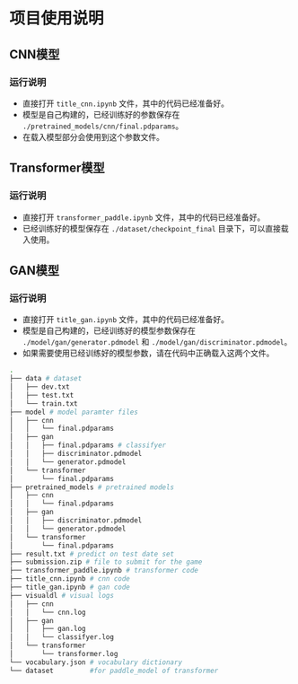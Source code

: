 # 项目使用说明

## CNN模型

### 运行说明

- 直接打开 `title_cnn.ipynb` 文件，其中的代码已经准备好。
- 模型是自己构建的，已经训练好的参数保存在 `./pretrained_models/cnn/final.pdparams`。
- 在载入模型部分会使用到这个参数文件。

## Transformer模型

### 运行说明

- 直接打开 `transformer_paddle.ipynb` 文件，其中的代码已经准备好。
- 已经训练好的模型保存在 `./dataset/checkpoint_final` 目录下，可以直接载入使用。

## GAN模型

### 运行说明

- 直接打开 `title_gan.ipynb` 文件，其中的代码已经准备好。
- 模型是自己构建的，已经训练好的模型参数保存在 `./model/gan/generator.pdmodel` 和 `./model/gan/discriminator.pdmodel`。
- 如果需要使用已经训练好的模型参数，请在代码中正确载入这两个文件。
```bash
.
├── data # dataset
│   ├── dev.txt
│   ├── test.txt
│   └── train.txt
├── model # model paramter files
│   ├── cnn
│   │   └── final.pdparams
│   ├── gan
│   │   ├── final.pdparams # classifyer
│   │   ├── discriminator.pdmodel
│   │   └── generator.pdmodel
│   └── transformer
│       └── final.pdparams
├── pretrained_models # pretrained models
│   ├── cnn
│   │   └── final.pdparams
│   ├── gan
│   │   ├── discriminator.pdmodel
│   │   └── generator.pdmodel
│   └── transformer
│       └── final.pdparams
├── result.txt # predict on test date set
├── submission.zip # file to submit for the game
├── transformer_paddle.ipynb # transformer code
├── title_cnn.ipynb # cnn code
├── title_gan.ipynb # gan code
├── visualdl # visual logs
│   ├── cnn
│   │   └── cnn.log
│   ├── gan
│   │   ├── gan.log
│   │   └── classifyer.log
│   └── transformer
│       └── transformer.log
└── vocabulary.json # vocabulary dictionary
└── dataset         #for paddle_model of transformer

```

